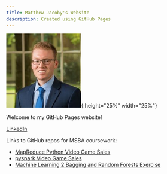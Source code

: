 ```yaml
---
title: Matthew Jacoby's Website
description: Created using GitHub Pages
---
```


![Picture of me](JacobyMatthew.jpg){:height="25%" width="25%"}

Welcome to my GitHub Pages website!

[LinkedIn](http://www.linkedin.com/in/matthew-jacoby/)

Links to GitHub repos for MSBA coursework:

* [MapReduce Python Video Game Sales](http://github.com/mpjacoby/MRJobVideoGameSales)
* [pyspark Video Game Sales](http://github.com/mpjacoby/pysparkVideoGameSales)
* [Machine Learning 2 Bagging and Random Forests Exercise](http://github.com/mpjacoby/Team15ML2Lab---Bagging-and-Random-Forests-and-Boosting-Oh-My)
